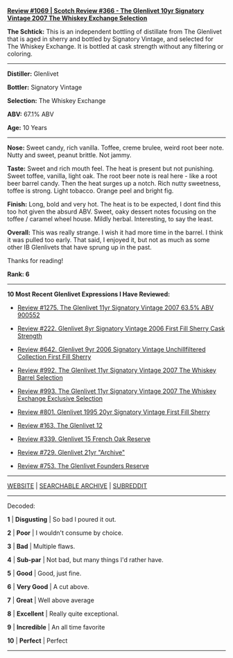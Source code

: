 
[**Review #1069 | Scotch Review #366 - The Glenlivet 10yr Signatory Vintage 2007 The Whiskey Exchange Selection**]( https://t8ke.review/review-1069-the-glenlivet-10yr-signatory-vintage-2007-the-whiskey-exchange-selection/)

**The Schtick:** This is an independent bottling of distillate from The Glenlivet that is aged in sherry and bottled by Signatory Vintage, and selected for The Whiskey Exchange. It is bottled at cask strength without any filtering or coloring. 

-----

**Distiller:** Glenlivet

**Bottler:** Signatory Vintage

**Selection:** The Whiskey Exchange

**ABV:** 67.1% ABV

**Age:** 10 Years 

-----

**Nose:**  Sweet candy, rich vanilla. Toffee, creme brulee, weird root beer note. Nutty and sweet, peanut brittle. Not jammy.   

**Taste:** Sweet and rich mouth feel. The heat is present but not punishing. Sweet toffee, vanilla, light oak. The root beer note is real here - like a root beer barrel candy. Then the heat surges up a notch. Rich nutty sweetness, toffee is strong. Light tobacco. Orange peel and bright fig. 

**Finish:** Long, bold and very hot. The heat is to be expected, I dont find this too hot given the absurd ABV. Sweet, oaky dessert notes focusing on the toffee / caramel wheel house. Mildly herbal. Interesting, to say the least. 

**Overall:** This was really strange. I wish it had more time in the barrel. I think it was pulled too early. That said, I enjoyed it, but not as much as some other IB Glenlivets that have sprung up in the past. 

Thanks for reading!

**Rank: 6**

----- 

**10 Most Recent Glenlivet Expressions I Have Reviewed:** 

- [Review #1275. The Glenlivet 11yr Signatory Vintage 2007 63.5% ABV 900552]( https://t8ke.review/review-1275-the-glenlivet-11yr-signatory-vintage-2007-63-5-abv-900552) 

- [Review #222. Glenlivet 8yr Signatory Vintage 2006 First Fill Sherry Cask Strength]( https://t8ke.review/review-222-glenlivet-8yr-2006-signatory-vintage/) 

- [Review #642. Glenlivet 9yr 2006 Signatory Vintage Unchillfiltered Collection First Fill Sherry]( https://t8ke.review/review-642-glenlivet-9yr-2006-signatory-ucf-sherry/) 

- [Review #992. The Glenlivet 11yr Signatory Vintage 2007 The Whiskey Barrel Selection]( https://t8ke.review/review-992-the-glenlivet-11yr-signatory-vintage-2007-the-whiskey-barrel-selection/) 

- [Review #993. The Glenlivet 11yr Signatory Vintage 2007 The Whiskey Exchange Exclusive Selection]( https://t8ke.review/review-993-the-glenlivet-11yr-signatory-vintage-2007-the-whiskey-exchange/) 

- [Review #801. Glenlivet 1995 20yr Signatory Vintage First Fill Sherry]( https://t8ke.review/review-801-the-glenlivet-1995-20yr-signatory-vintage/) 

- [Review #163. The Glenlivet 12]( https://t8ke.review/review-163-the-glenlivet-12yr/) 

- [Review #339. Glenlivet 15 French Oak Reserve]( https://t8ke.review/review-339-glenlivet-french-oak-reserve/) 

- [Review #729. Glenlivet 21yr "Archive"]( https://t8ke.review/review-729-the-glenlivet-21yr-archive/) 

- [Review #753. The Glenlivet Founders Reserve]( https://t8ke.review/review-753-the-glenlivet-founders-reserve/) 

-----

[WEBSITE](https://t8ke.review) | [SEARCHABLE ARCHIVE](https://t8ke.review/review-archive/) | [SUBREDDIT](https://reddit.com/r/t8kereviews)

-----

Decoded:

**1** | **Disgusting** | So bad I poured it out.

**2** | **Poor** | I wouldn't consume by choice.

**3** | **Bad** | Multiple flaws.

**4** | **Sub-par** | Not bad, but many things I'd rather have.

**5** | **Good** | Good, just fine.

**6** | **Very Good** | A cut above.

**7** | **Great** | Well above average

**8** | **Excellent** | Really quite exceptional.

**9** | **Incredible** | An all time favorite

**10** | **Perfect** | Perfect

----

